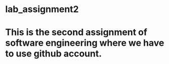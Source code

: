 # lab_assignment2
# This is the second assignment of software engineering where we have to use github account.


